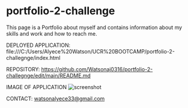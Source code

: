 # portfolio-2-challenge
This page is a Portfolio about myself and contains information about my skills and work and how to reach me.

DEPLOYED APPLICATION:
file:///C:/Users/Alyece%20Watson/UCR%20BOOTCAMP/portfolio-2-challegnge/index.html

REPOSITORY:
https://github.com/Watsonaj0316/portfolio-2-challegnge/edit/main/README.md

IMAGE OF APPLICATION
![screenshot](IMG_4921.jpg)

CONTACT:
watsonalyece33@gmail.com
